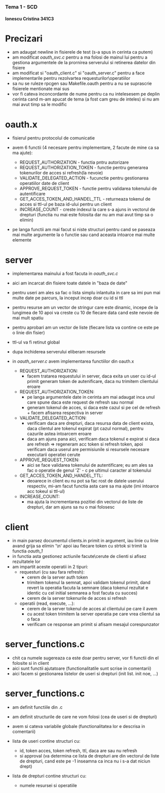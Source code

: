 ### Tema 1 - SCD
#### Ionescu Cristina 341C3

# Precizari
- am adaugat newline in fisierele de test (s-a spus in cerinta ca putem)
- am modificat *oauth_svc.c* pentru a ma folosi de mainul lui pentru a 
gestiona argumentele de la prornirea serverului si retinerea datelor din
fisiere
- am modificat si "oauth_client.c" si "oauth_server.c" pentru a face
implementarile pentru rezolvartea requesturilor\operatiilor
- sa nu se ruleze rpcgen sau Makefile.oauth pentru a nu se suprascrie 
fisierele mentionate mai sus
- vor fi cateva inconcordante de nume pentru ca nu intelesesem pe deplin
cerinta cand m-am apucat de tema (a fost cam greu de inteles) si nu am 
mai avut timp sa le modific

# oauth.x
- fisierul pentru protocolul de comunicatie
- avem 6 functii (4 necesare pentru implementare, 2 facute de mine ca sa ma
ajute):
    * REQUEST_AUTHORIZATION - functia pntru autorizare
    * REQUEST_AUTHORIZATION_TOKEN - functie pentru generarea tokenurilor de 
    acces si refresh(la nevoie)
    * VALIDATE_DELEGATED_ACTION - fucunctie pentru gestionarea operatiilor
    date de client
    * APPROVE_REQUEST_TOKEN - functie pentru validarea tokenului de autentificare
    * GET_ACCES_TOKEN_AND_HANDEL_TTL - returneaza tokenul de acces si ttl-ul pe
    baza id-ului pentru un client
    * INCREASE_COUNT - creste indexul la care s-a ajuns in vectorul de drepturi
    (functia nu mai este folosita dar nu am mai avut timp sa o elimin)

- pe langa functii am mai facut si niste structuri pentru cand se paseaza mai
multe argumente la o functie sau cand aceasta intoarce mai multe elemente

# server
- implementarea mainului a fost facuta in *oauth_svc.c*
- aici am incarcat din fisiere toate datele in "baza de date"
- pentru useri am ales sa fac o lista simplu inlantuita in care sa imi pun mai
multe date pe parcurs, la inceput incep doar cu id si ttl
- pentru resurse am un vector de stringur care este dinamic, incepe de la lungimea
de 10 apoi va creste cu 10 de fiecare data cand este nevoie de mai mult spatiu
- pentru aprobari am un vector de liste (fiecare lista va contine ce este pe o 
linie din fisier)
- ttl-ul va fi retinut global
- dupa inchiderea serverului eliberam resursele

- in *oauth_server.c* avem implementarea functiilor din oauth.x
    * REQUEST_AUTHORIZATION:
        * facem tratarea requestului in server, daca exita un user cu id-ul
        primit generam token de autenificare, daca nu trimitem clientului 
        eroare
    * REQUEST_AUTHORIZATION_TOKEN:
        * pe langa argumentele date in cerinta am mai adaugat inca unul care
        spune daca este request de refresh sau normal
        * generam tokenul de acces, si daca este cazul si pe cel de refresh + 
        facem afisarea respectiva in server
    * VALIDATE_DELEGATED_ACTION:
        * verificam daca are drepturi, daca resursa data de client exista, daca
        clientul are tokenul expirat (pt cazul normal), pentru cazurile astea 
        intoarcem eroare
        * daca am ajuns pana aici, verificam daca tokenul e expirat si daca are 
        refresh => regeneram acc token si refresh token, apoi verificam daca 
        userul are permisiunile si resursele necesare executarii operatiei cerute
    * APPROVE_REQUEST_TOKEN:
        * aici se face validarea tokenului de autentificare; eu am ales sa fac o 
        operatie de genul 'Z' - c pe ultimul caracter al tokenului
    * GET_ACCES_TOKEN_AND_HANDEL_TTL:
        * deoarece in client eu nu pot sa fac rost de datele userului respectiv, 
        mi-am facut functia asta care sa ma ajute (imi intoarce acc tokeul si ttl-ul)
    * INCREASE_COUNT:
        * ma ajuta la incrementarea pozitiei din vectorul de liste de drepturi, dar 
        am ajuns sa nu o mai folosesc

# client
- in main parsez documentul clients.in primit in argument, iau linie cu linie
avand grija sa elimin '\n' apoi iau fiecare token cu strtok si trimit la functia
*oauth_1*
- in functia asta gestionez actiunile facute\cerute de clienti si afisez rezultatele
lor
- am impartit aceste operatii in 2 tipuri:
    * requesturi (cu sau fara refresh):
        * cerem de la server auth token
        * trimitem tokenul la semnat, apoi validam tokenul primit, dand revert 
        la operatia facuta la semnare (daca tokenul rezultat e identic cu cel initial
        semnarea a fost facuta cu succes)
        * cerem de la server tokenurile de acces si refresh
    * operatii (read, execute, ...):
        * cerem de la server tokenul de acces al clientului pe care il avem
        * cu acest token trimitem la server operatia pe care vrea clientul sa o faca
        * verificam ce response am primit si afisam mesajul corespunzator

# server_functions.c
- chit ca numele sugereaza ca este doar pentru server, vor fi functii din el 
folosite si in client
- aici sunt functii ajutatoare (functionalitatile sunt scrise in comentarii)
- aici facem si gestionarea listelor de useri si drepturi (init list. init noe, ...)

# server_functions.c 
- am definit functiile din .c
- am definit structurile de care ne vom folosi (cea de useri si de drepturi)
- avem si cateva variabile globale (functionalitatea lor e descrisa in comentarii)

- lista de useri contine structuri cu:
    * id, token acces, token refresh, ttl, daca are sau nu refresh
    * si approval (va determina ce lista de drepturi are din vectorul de liste de
    drepturi, cand este pe -1 inseamna ca inca nu i s-a dat niciun drept)

- lista de drepturi contine structuri cu:
    * numele resursei si operatiile